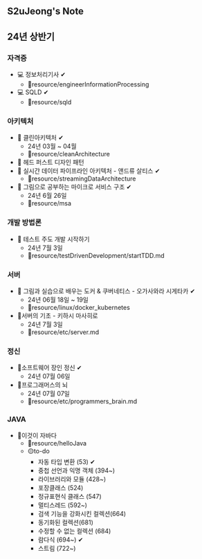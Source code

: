 S2uJeong's Note
---
## 24년 상반기
### 자격증
- 💻 정보처리기사 ✔
  - 📁resource/engineerInformationProcessing
- 💻 SQLD ✔
  - 📁resource/sqld
### 아키텍처 
- 📒 클린아키텍처 ✔
  - 24년 03월 ~ 04월 
  - 📁resource/cleanArchitecture 
- 📒 헤드 퍼스트 디자인 패턴
- 📒 실시간 데이터 파이프라인 아키텍처 - 앤드류 살티스 ✔
  - 📁resource/streamingDataArchitecture
- 📒 그림으로 공부하는 마이크로 서비스 구조 ✔
  - 24년 6월 26일  
  - 📁resource/msa
### 개발 방법론
- 📒 테스트 주도 개발 시작하기 
  - 24년 7월 3일 
  - 📁resource/testDrivenDevelopment/startTDD.md
### 서버
- 📒 그림과 실습으로 배우는 도커 & 쿠버네티스 - 오가사와라 시게타카 ✔
  - 24년 06월 18일 ~ 19일 
  - 📁resource/linux/docker_kubernetes
- 📒서버의 기초 - 키하시 마사히로
  - 24년 7월 3일
  - 📁resource/etc/server.md
### 정신
- 📒소프트웨어 장인 정신 ✔
  - 24년 07월 06일 
- 📒프로그래머스의 뇌
  - 24년 07월 07일 
  - 📁resource/etc/programmers_brain.md
### JAVA
- 📒이것이 자바다
  - 📁resource/helloJava
  - 🟡to-do
    - 자동 타입 변환 (53) ✔
    - 중첩 선언과 익명 객체 (394~)
    - 라이브러리와 모듈 (428~)
    - 포장클래스 (524)
    - 정규표현식 클래스 (547)
    - 멀티스레드 (592~)
    - 검색 기능을 강화시킨 컬렉션(664)
    - 동기화된 컬렉션(681)
    - 수정할 수 없는 컬렉션 (684)
    - 람다식 (694~) ✔
    - 스트림 (722~)